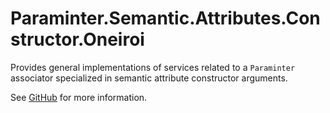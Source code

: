 # Paraminter.Semantic.Attributes.Constructor.Oneiroi

Provides general implementations of services related to a `Paraminter` associator specialized in semantic attribute constructor arguments.

See [GitHub](https://github.com/Paraminter/Paraminter.Semantic.Attributes.Constructor.Oneiroi) for more information.